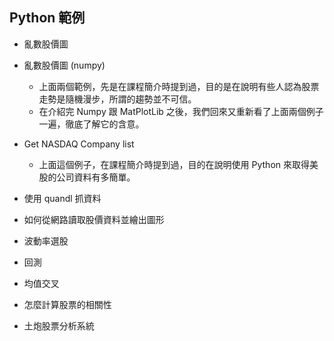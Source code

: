 ## Python 範例

* 亂數股價圖
* 亂數股價圖 (numpy)
  - 上面兩個範例，先是在課程簡介時提到過，目的是在說明有些人認為股票走勢是隨機漫步，所謂的趨勢並不可信。
  - 在介紹完 Numpy 跟 MatPlotLib 之後，我們回來又重新看了上面兩個例子一遍，徹底了解它的含意。

* Get NASDAQ Company list
  - 上面這個例子，在課程簡介時提到過，目的在說明使用 Python 來取得美股的公司資料有多簡單。

* 使用 quandl 抓資料
* 如何從網路讀取股價資料並繪出圖形
* 波動率選股
* 回測
* 均值交叉
* 怎麼計算股票的相關性


* 土炮股票分析系統
